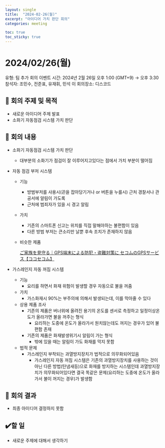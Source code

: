 ```yaml
---
layout: single
title:  "2024-02-26(월)"
excerpt: "아이디어 가치 판단 회의"
categories: meeting

toc: true
toc_sticky: true
---
```



# 2024/02/26(월)

유형: 팀 추가 회의
이벤트 시간: 2024년 2월 26일 오후 1:00 (GMT+9) → 오후 3:30
참석자: 조민수, 전준표, 유재휘, 민석 이
회의장소: 디스코드

## 🔳 **회의 주제 및 목적**

- 새로운 아이디어 주제 발표
- 소화기 자동점검 시스템 가치 판단

## 🔳 **회의 내용**

- 소화기 자동점검 시스템 가치 판단
    - 대부분의 소화기가 점검이 잘 이루어지고있다는 점에서 가치 부분이 떨어짐
- 자동 점검 부저 시스템
    - 기능
        - 방범부저를 사용시(끈을 잡아당기거나 or 버튼을 누를시)
        근처 경찰서나 관공서에 알림이 가도록
        - 근처에 범죄자가 있을 시 경고 알림
    - 가치
        - 기존의 스마트폰 신고는 위치를 직접 말해야하는 불편함이 있음
        - 다른 방범 부저는 큰소리만 날뿐 후속 조치가 존재하지 않음
    - 비슷한 제품
        
        [ご家族を見守る｜GPS端末による防犯・盗難対策に セコムのGPSサービス【ココセコム】](https://www.855756.com/women/)
        
- 가스레인지 자동 꺼짐 시스템
    - 기능
        - 요리를 하면서 화재 위험이 발생할 경우 자동으로 불을 꺼줌
    - 가치
        - 가스화재시 90%는 부주의에 의해서 발생되는데, 이를 막아줄 수 있다
    - 상용 제품 조사
        - 기존의 제품은 버너위에 올려진 용기의 온도를 센서로 측정하고 일정이상온도가 올라가면 불을 꺼주는 형식
            - 요리하는 도중에 온도가 올라가서 원치않는데도 꺼지는 경우가 있어 불편함 존재
        - 기존의 제품은 화재발생위기시 알림이 가는 형식
            - 밖에 있을 때는 알림이 가도 화재를 막지 못함
    - 법적 문제
        - 가스레인지 부착되는 과열방지장치가 법적으로 의무화되어있음
            - 가스레인지 자동 꺼짐 시스템은 기존의 과열방지장치를 사용하는 것이 아닌
            다른 방법(탄냄새등)으로 화재를 방지하는 시스템인데 과열방지장치가 의무화되어있다면 결국 똑같은 문제(요리하는 도중에 온도가 올라가서 불이 꺼지는 경우)가 발생함

## 🔳 **회의 결과**

- 최종 아이디어 결정하지 못함

## ✔️할 일

- 새로운 주제에 대해서 생각하기